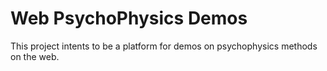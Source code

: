 # Web PsychoPhysics Demos 

This project intents to be a platform for demos on psychophysics methods on the web. 
